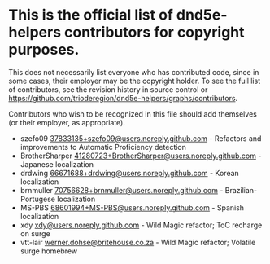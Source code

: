 # This is the official list of dnd5e-helpers contributors for copyright purposes.

 This does not necessarily list everyone who has contributed code, since in
 some cases, their employer may be the copyright holder. To see the full list
 of contributors, see the revision history in source control or
 https://github.com/trioderegion/dnd5e-helpers/graphs/contributors.

 Contributors who wish to be recognized in this file should add themselves 
 (or their employer, as appropriate).

- szefo09 <37833135+szefo09@users.noreply.github.com> - Refactors and improvements to Automatic Proficiency detection
- BrotherSharper <41280723+BrotherSharper@users.noreply.github.com> - Japanese localization
- drdwing <66671688+drdwing@users.noreply.github.com> - Korean localization
- brnmuller <70756628+brnmuller@users.noreply.github.com> - Brazilian-Portugese localization
- MS-PBS <68601994+MS-PBS@users.noreply.github.com> - Spanish localization
- xdy <xdy@users.noreply.github.com> - Wild Magic refactor; ToC recharge on surge
- vtt-lair <werner.dohse@britehouse.co.za> - Wild Magic refactor; Volatile surge homebrew
